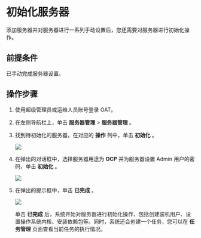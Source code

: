 # 初始化服务器

添加服务器并对服务器进行一系列手动设置后，您还需要对服务器进行初始化操作。

## 前提条件

已手动完成服务器设置。

## 操作步骤

1. 使用超级管理员或运维人员账号登录 OAT。

2. 在左侧导航栏上，单击 **服务器管理** \> **服务器管理** 。

3. 找到待初始化的服务器，在对应的 **操作** 列中，单击 **初始化** 。

   ![](https://help-static-aliyun-doc.aliyuncs.com/assets/img/zh-CN/1761607061/p187898.png)

4. 在弹出的对话框中，选择服务器用途为 **OCP** 并为服务器设置 Admin 用户的密码，单击 **初始化** 。

   ![](https://help-static-aliyun-doc.aliyuncs.com/assets/img/zh-CN/1761607061/p187899.png)

5. 在弹出的提示框中，单击 **已完成** 。

   ![](https://help-static-aliyun-doc.aliyuncs.com/assets/img/zh-CN/1761607061/p187900.png)

   单击 **已完成** 后，系统开始对服务器进行初始化操作，包括创建装机用户、设置操作系统内核、安装依赖包等。同时，系统还会创建一个任务，您可以在 **任务管理** 页面查看当前任务的执行情况。
